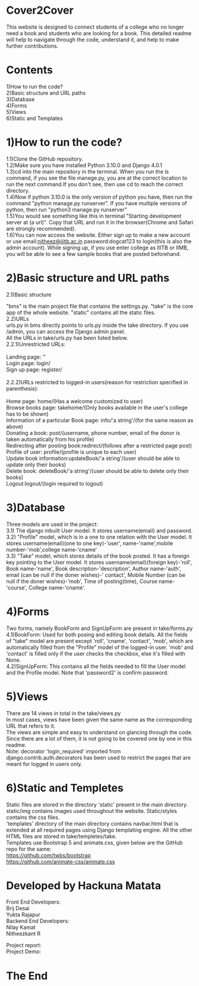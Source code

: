 # Cover2Cover
This website is designed to connect students of a college who no longer need a book and students who are looking for a book.
This detailed readme will help to navigate through the code, understand it, and help to make further contributions.
# Contents
1)How to run the code?\
2)Basic structure and URL paths\
3)Database\
4)Forms\
5)Views\
6)Static and Templates
# 1)How to run the code?
1.1)Clone the GitHub repository.\
1.2)Make sure you have installed Python 3.10.0 and Django 4.0.1\
1.3)cd into the main repository in the terminal. When you run the ls command, if you see the file manege.py, you are at the correct location to run the next command.If you don't see, then use cd to reach the correct directory.\
1.4)Now if python 3.10.0 is the only version of python you have, then run the command "python manage.py runserver". If you have multiple versions of python, then run "python3 manage.py runserver"\
1.5)You would see something like this in terminal "Starting development server at (a url)". Copy that URL and run it in the browser(Chrome and Safari are strongly recommended).\
1.6)You can now access the website. Either sign up to make a new account or use email:nitheez@iiitb.ac.in password:dogcat123 to login(this is also the admin account). While signing up, if you use enter college as IIITB or IIMB, you will be able to see a few sample books that are posted beforehand.
# 2)Basic structure and URL paths
2.1)Basic structure

"bms" is the main project file that contains the settings.py. "take" is the core app of the whole website. "static" contains all the static files.  
2.2)URLs\
urls.py in bms directly points to urls.py inside the take directory. If you use /admin, you can access the Django admin panel.\
All the URLs in take/urls.py has been listed below.\
2.2.1)Unrestricted URLs:\
\
Landing page: ''\
Login page: login/\
Sign up page: register/\
\
2.2.2)URLs restricted to logged-in users(reason for restriction specified in parenthesis):\
\
Home page: home/(Has a welcome customized to user)\
Browse books page: takehome/(Only books available in the user's college has to be shown)\
Information of a particular Book page: info/'a string'/(for the same reason as above)\
Donating a book: post/(username, phone number, email of the donor is taken automatically from his profile)\
Redirecting after posting book:redirect/(follows after a restricted page post)\
Profile of user: profile/(profile is unique to each user)\
Update book information:updateBook/'a string'/(user should be able to update only their books)\
Delete book: deleteBook/'a string'/(user should be able to delete only their books)\
Logout:logout/(login required to logout)

# 3)Database
Three models are used in the project:\
3.1) The django inbuilt User model. It stores username(email) and password.\
3.2) "Profile" model, which is in a one to one relation with the User model. It stores username(email)(one to one key)-'user', name-'name',mobile number-'mob',college name-'cname'\
3.3) "Take" model, which stores details of the book posted. It has a foreign key pointing to the User model. It stores username(email)(foreign key)-'roll', Book name-'name', Book description-'description', Author name-'auth', email (can be null if the doner wishes)-' contact', Mobile Number (can be null if the doner wishes)-'mob', Time of posting(time), Course name-'course', College name-'cname'.

# 4)Forms
Two forms, namely BookForm and SignUpForm are present in take/forms.py\
4.1)BookForm: Used for both posing and editing book details. All the fields of "take" model are present except 'roll', 'cname', 'contact', 'mob', which are automatically filled from the "Profile" model of the logged-in user. 'mob' and 'contact' is filled only if the user checks the checkbox, else it's filled with None.\
4.2)SignUpForm: This contains all the fields needed to fill the User model and the Profile model. Note that 'password2' is confirm password.

# 5)Views
There are 14 views in total in the take/views.py\
In most cases, views have been given the same name as the corresponding URL that refers to it.\
The views are simple and easy to understand on glancing through the code. Since there are a lot of them, it is not going to be covered one by one in this readme.\
Note: decorator 'login_required' imported from django.contrib.auth.decorators has been used to restrict the pages that are meant for logged in users only.

# 6)Static and Templetes
Static files are stored in the directory 'static' present in the main directory. static/img contains images used throughout the website. Static/styles contains the css files.\
'templates' directory of the main directory contains navbar.html that is extended at all required pages using Django templating engine. All the other HTML files are stored in take/templetes/take.\
Templates use Bootstrap 5 and animate.css, given below are the GitHub repo for the same:\
https://github.com/twbs/bootstrap \
https://github.com/animate-css/animate.css

# Developed by Hackuna Matata
Front End Developers:\
Brij Desai\
Yukta Rajapur\
Backend End Developers:\
Nilay Kamat\
Nitheezkant R

Project report:\
Project Demo:

# The End

